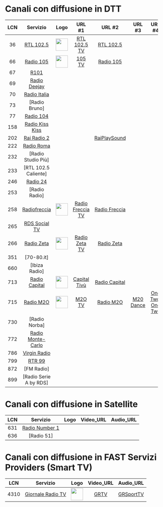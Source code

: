 <h1>Canali con diffusione in DTT</h1>

|LCN|Servizio|Logo|URL #1|URL #2|URL #3|URL #4|URL #5|
|:-:|:-:|:-:|:-:|:-:|:-:|:-:|:-:|
|36|[RTL 102.5](http://www.rtl.it/)|<img width="40" src="https://cloud.rtl.it/assets/play.rtl.it/2.1.5/img/broadcaster/TV/1.svg"/>|[RTL 102.5 TV](https://dd782ed59e2a4e86aabf6fc508674b59.msvdn.net/live/S97044836/tbbP8T1ZRPBL/playlist.m3u8)|[RTL 102.5](https://dd782ed59e2a4e86aabf6fc508674b59.msvdn.net/live/S97044836/WjpMtPyNjHwj/playlist.m3u8)|
|66|[Radio 105](http://www.105.net/)|<img width="40" src="https://www.105.net/images/logos/3/logo_colored.jpg?v=1722512149810"/>|[105 TV](https://live03-col.msr.cdn.mediaset.net/live/ch-bb/bb-clr.isml/manifest.mpd)|[Radio 105](https://icy.unitedradio.it/Radio105.aac)|
|67|[R101](http://www.r101.it/)||||
|69|[Radio Deejay](http://www.deejay.it/)||||
|70|[Radio Italia](http://www.radioitalia.it/)||||
|73|[Radio Bruno]||||
|77|[Radio 104](https://www.radio104.it/)||||
|158|[Radio Kiss Kiss](http://www.kisskiss.it/)||||
|202|[Rai Radio 2](http://www.radio2.rai.it/)|||[RaiPlaySound](https://8e7439fdb1694c8da3a0fd63e4dda518.msvdn.net/radiodue1/hls/playlist_mo.m3u8)|
|222|[Radio Roma](https://www.radioroma.it/)||||
|232|[Radio Studio Più]||||
|233|[RTL 102.5 Caliente]||||
|246|[Radio 24](http://www.radio24.it/)||||
|253|[Radio Radio]||||
|258|[Radiofreccia](http://www.radiofreccia.it/)|<img width="40" src="https://cloud.rtl.it/assets/play.rtl.it/2.1.5/img/broadcaster/TV/17.svg"/>|[Radio Freccia TV](https://dd782ed59e2a4e86aabf6fc508674b59.msvdn.net/live/S3160845/0tuSetc8UFkF/playlist.m3u8)|[Radio Freccia](https://dd782ed59e2a4e86aabf6fc508674b59.msvdn.net/live/S3160845/D6MENOraq6Qy/playlist.m3u8)|
|265|[RDS Social TV](http://www.rds.it/)||||
|266|[Radio Zeta](http://www.radiozeta.it/)|<img width="40" src="https://cloud.radiozeta.it/assets/www.radiozeta.it/1.1.61/img/layout/radio-zeta-logo.png"/>|[Radio Zeta TV](https://dd782ed59e2a4e86aabf6fc508674b59.msvdn.net/live/S9346184/XEx1LqlYbNic/playlist.m3u8)|[Radio Zeta](https://dd782ed59e2a4e86aabf6fc508674b59.msvdn.net/live/S9346184/clhI2IJWRnn7/playlist.m3u8)|
|351|[70-80.it]||||
|660|[Ibiza Radio]||||
|713|[Radio Capital](https://www.capital.it/)|<img width="40" src="https://upload.wikimedia.org/wikipedia/it/thumb/3/38/Radio_Capital_logo_%282020%29.svg/330px-Radio_Capital_logo_%282020%29.svg.png"/>|[Capital Tivù](https://4c4b867c89244861ac216426883d1ad0.msvdn.net/live/S35394734/Z6U2wGoDYANk/playlist.m3u8)|[Radio Capital](https://4c4b867c89244861ac216426883d1ad0.msvdn.net/radiocapital/radiocapital/play1.m3u8)|
|715|[Radio M2O](http://www.m2o.it/)|<img width="40" src="https://cdn.gelestatic.it/m2o/sites/2/2022/01/cropped-M2O-LOGO-JPG-32x32.jpg"/>|[M2O TV](https://4c4b867c89244861ac216426883d1ad0.msvdn.net/live/S62628868/uhdWBlkC1AoO/playlist.m3u8)|[Radio M2O](https://4c4b867c89244861ac216426883d1ad0.msvdn.net/radiom2o/radiom2o/play1.m3u8)|[M20 Dance](https://4c4b867c89244861ac216426883d1ad0.msvdn.net/radiom2odance/radiom2odance/play1.m3u8)|[One Two, One Two](https://4c4b867c89244861ac216426883d1ad0.msvdn.net/webradio/deejayonetwoonetwo/live.m3u8)|[Deejay Time](https://4c4b867c89244861ac216426883d1ad0.msvdn.net/webradio/deejaytime/live.m3u8)|
|730|[Radio Norba]||||
|772|[Radio Monte-Carlo](http://www.radiomontecarlo.net/)||||
|786|[Virgin Radio](http://www.virginradioitaly.it/)||||
|799|[RTR 99](https://www.rtr99.it/)||||
|872|[FM Radio]||||
|899|[Radio Serie A by RDS]||||

<h1>Canali con diffusione in Satellite</h1>

|LCN|Servizio|Logo|Video_URL|Audio_URL|
|:-:|:-:|:-:|:-:|:-:|
|631|[Radio Number 1](http://www.radionumberone.it/)||||
|636|[Radio 51]||||

<h1>Canali con diffusione in FAST Servizi Providers (Smart TV)</h1>

|LCN|Servizio|Logo|Video_URL|Audio_URL|
|:-:|:-:|:-:|:-:|:-:|
|4310|[Giornale Radio TV](https://giornaleradio.fm/)|<img width="40" src="https://giornaleradio.fm/wp-content/uploads/2023/03/Giornale-Radio-logo-2-1.png"/>|[GRTV]( https://5f204aff97bee.streamlock.net/GR_tv/livestream/playlist.m3u8?FLID=1)|[GRSportTV](https://5e73cf528f404.streamlock.net/GR_sport/livestream/playlist.m3u8?FLID=1)|
